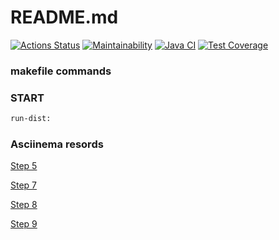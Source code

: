 # README.md
[![Actions Status](https://github.com/VasiliyMartynov/java-project-71/workflows/hexlet-check/badge.svg)](https://github.com/VasiliyMartynov/java-project-71/actions)
[![Maintainability](https://api.codeclimate.com/v1/badges/2407cace64ecaa7a37c7/maintainability)](https://codeclimate.com/github/VasiliyMartynov/java-project-71/maintainability)
[![Java CI](https://github.com/VasiliyMartynov/java-project-71/actions/workflows/check.yml/badge.svg)](https://github.com/VasiliyMartynov/java-project-71/actions/workflows/check.yml)
[![Test Coverage](https://api.codeclimate.com/v1/badges/2407cace64ecaa7a37c7/test_coverage)](https://codeclimate.com/github/VasiliyMartynov/java-project-71/test_coverage)
### makefile commands
### START
```sh
run-dist:
```
### Asciinema resords
[Step 5](https://asciinema.org/a/kRfCHdBzJtawXH4kWXv9Yplof)

[Step 7](https://asciinema.org/a/47qDuOz24u3HSvIdsIvWSbmqC)

[Step 8](https://asciinema.org/a/YkCxgyXpzOIjKjrdwjLHKiYH7)

[Step 9](https://asciinema.org/a/Y68eScRCy5VWmXQsBiWnoVDTA)